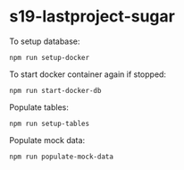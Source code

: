 # s19-lastproject-sugar

To setup database:

```
npm run setup-docker
```

To start docker container again if stopped:

```
npm run start-docker-db
```

Populate tables:
```
npm run setup-tables
```

Populate mock data:
```
npm run populate-mock-data
```
